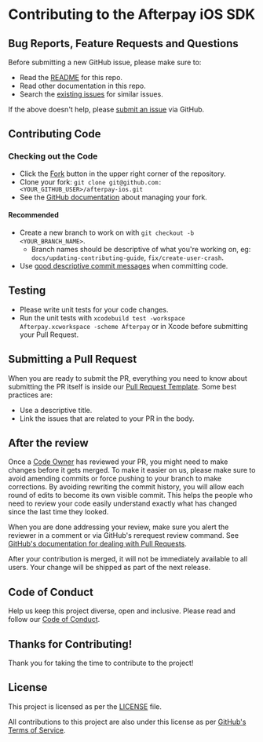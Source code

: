 # Contributing to the Afterpay iOS SDK

## Bug Reports, Feature Requests and Questions

Before submitting a new GitHub issue, please make sure to:

- Read the [README][readme] for this repo.
- Read other documentation in this repo.
- Search the [existing issues][issues] for similar issues.

If the above doesn't help, please [submit an issue][new-issue] via GitHub.

## Contributing Code

### Checking out the Code

- Click the [Fork][fork-repo] button in the upper right corner of the repository.
- Clone your fork:
    `git clone git@github.com:<YOUR_GITHUB_USER>/afterpay-ios.git`
- See the [GitHub documentation][fork-docs] about managing your fork.

#### Recommended

- Create a new branch to work on with `git checkout -b <YOUR_BRANCH_NAME>`.
    - Branch names should be descriptive of what you're working on, eg: `docs/updating-contributing-guide`, `fix/create-user-crash`.
- Use [good descriptive commit messages][commit-messages] when committing code.

## Testing

- Please write unit tests for your code changes.
- Run the unit tests with `xcodebuild test -workspace Afterpay.xcworkspace -scheme Afterpay` or in Xcode before submitting your Pull Request.

## Submitting a Pull Request

When you are ready to submit the PR, everything you need to know about submitting the PR itself is inside our [Pull Request Template][pr-template]. Some best practices are:

- Use a descriptive title.
- Link the issues that are related to your PR in the body.

## After the review

Once a [Code Owner][code-owners] has reviewed your PR, you might need to make changes before it gets merged. To make it easier on us, please make sure to avoid amending commits or force pushing to your branch to make corrections. By avoiding rewriting the commit history, you will allow each round of edits to become its own visible commit. This helps the people who need to review your code easily understand exactly what has changed since the last time they looked.

When you are done addressing your review, make sure you alert the reviewer in a comment or via GitHub's rerequest review command. See [GitHub's documentation for dealing with Pull Requests][pr-docs].

After your contribution is merged, it will not be immediately available to all users. Your change will be shipped as part of the next release.

## Code of Conduct

Help us keep this project diverse, open and inclusive. Please read and follow our [Code of Conduct][code-of-conduct].

## Thanks for Contributing!

Thank you for taking the time to contribute to the project!

## License

This project is licensed as per the [LICENSE][license] file.

All contributions to this project are also under this license as per [GitHub's Terms of Service][github-terms-contribution].

<!-- Links: -->
[code-of-conduct]: CODE_OF_CONDUCT.md
[code-owners]: .github/CODEOWNERS
[commit-messages]: https://chris.beams.io/posts/git-commit/
[fork-repo]: https://github.com/ittybittyapps/afterpay-ios/fork
[fork-docs]: https://help.github.com/articles/working-with-forks/
[github-terms-contribution]: https://help.github.com/en/github/site-policy/github-terms-of-service#6-contributions-under-repository-license
[issues]: https://github.com/ittybittyapps/afterpay-ios/issues
[license]: LICENSE
[new-issue]: https://github.com/ittybittyapps/afterpay-ios/issues/new/choose
[pr-template]: .github/PULL_REQUEST_TEMPLATE.md
[pr-docs]: https://help.github.com/en/github/collaborating-with-issues-and-pull-requests/requesting-a-pull-request-review
[readme]: README.md
